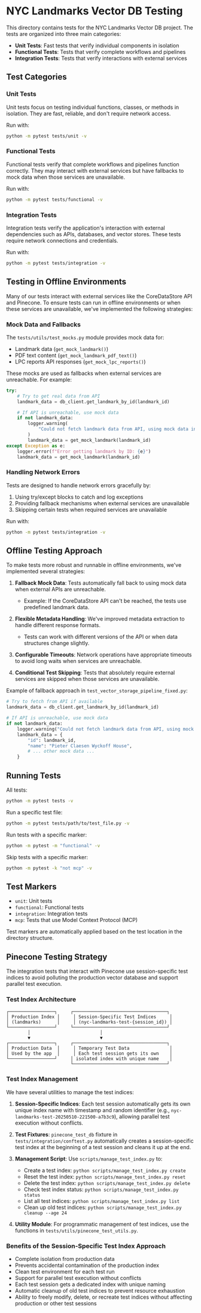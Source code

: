 # NYC Landmarks Vector DB Testing

This directory contains tests for the NYC Landmarks Vector DB project. The tests are
organized into three main categories:

- **Unit Tests**: Fast tests that verify individual components in isolation
- **Functional Tests**: Tests that verify complete workflows and pipelines
- **Integration Tests**: Tests that verify interactions with external services

## Test Categories

### Unit Tests

Unit tests focus on testing individual functions, classes, or methods in isolation. They
are fast, reliable, and don't require network access.

Run with:

```bash
python -m pytest tests/unit -v
```

### Functional Tests

Functional tests verify that complete workflows and pipelines function correctly. They
may interact with external services but have fallbacks to mock data when those services
are unavailable.

Run with:

```bash
python -m pytest tests/functional -v
```

### Integration Tests

Integration tests verify the application's interaction with external dependencies such
as APIs, databases, and vector stores. These tests require network connections and
credentials.

Run with:

```bash
python -m pytest tests/integration -v
```

## Testing in Offline Environments

Many of our tests interact with external services like the CoreDataStore API and
Pinecone. To ensure tests can run in offline environments or when these services are
unavailable, we've implemented the following strategies:

### Mock Data and Fallbacks

The `tests/utils/test_mocks.py` module provides mock data for:

- Landmark data (`get_mock_landmark()`)
- PDF text content (`get_mock_landmark_pdf_text()`)
- LPC reports API responses (`get_mock_lpc_reports()`)

These mocks are used as fallbacks when external services are unreachable. For example:

```python
try:
    # Try to get real data from API
    landmark_data = db_client.get_landmark_by_id(landmark_id)

    # If API is unreachable, use mock data
    if not landmark_data:
        logger.warning(
            "Could not fetch landmark data from API, using mock data instead"
        )
        landmark_data = get_mock_landmark(landmark_id)
except Exception as e:
    logger.error(f"Error getting landmark by ID: {e}")
    landmark_data = get_mock_landmark(landmark_id)
```

### Handling Network Errors

Tests are designed to handle network errors gracefully by:

1. Using try/except blocks to catch and log exceptions
1. Providing fallback mechanisms when external services are unavailable
1. Skipping certain tests when required services are unavailable

Run with:

```bash
python -m pytest tests/integration -v
```

## Offline Testing Approach

To make tests more robust and runnable in offline environments, we've implemented
several strategies:

1. **Fallback Mock Data**: Tests automatically fall back to using mock data when
   external APIs are unreachable.

   - Example: If the CoreDataStore API can't be reached, the tests use predefined
     landmark data.

1. **Flexible Metadata Handling**: We've improved metadata extraction to handle
   different response formats.

   - Tests can work with different versions of the API or when data structures change
     slightly.

1. **Configurable Timeouts**: Network operations have appropriate timeouts to avoid long
   waits when services are unreachable.

1. **Conditional Test Skipping**: Tests that absolutely require external services are
   skipped when those services are unavailable.

Example of fallback approach in `test_vector_storage_pipeline_fixed.py`:

```python
# Try to fetch from API if available
landmark_data = db_client.get_landmark_by_id(landmark_id)

# If API is unreachable, use mock data
if not landmark_data:
    logger.warning("Could not fetch landmark data from API, using mock data instead")
    landmark_data = {
        "id": landmark_id,
        "name": "Pieter Claesen Wyckoff House",
        # ... other mock data ...
    }
```

## Running Tests

All tests:

```bash
python -m pytest tests -v
```

Run a specific test file:

```bash
python -m pytest tests/path/to/test_file.py -v
```

Run tests with a specific marker:

```bash
python -m pytest -m "functional" -v
```

Skip tests with a specific marker:

```bash
python -m pytest -k "not mcp" -v
```

## Test Markers

- `unit`: Unit tests
- `functional`: Functional tests
- `integration`: Integration tests
- `mcp`: Tests that use Model Context Protocol (MCP)

Test markers are automatically applied based on the test location in the directory
structure.

## Pinecone Testing Strategy

The integration tests that interact with Pinecone use session-specific test indices to
avoid polluting the production vector database and support parallel test execution.

### Test Index Architecture

```
┌─────────────────┐     ┌───────────────────────────────────┐
│ Production Index │     │ Session-Specific Test Indices     │
│ (landmarks)      │     │ (nyc-landmarks-test-{session_id}) │
└─────────────────┘     └───────────────────────────────────┘
        │                          │
        ▼                          ▼
┌─────────────────┐     ┌───────────────────────────────────┐
│ Production Data  │     │ Temporary Test Data               │
│ Used by the app  │     │ Each test session gets its own    │
└─────────────────┘     │ isolated index with unique name    │
                        └───────────────────────────────────┘
```

### Test Index Management

We have several utilities to manage the test indices:

1. **Session-Specific Indices**: Each test session automatically gets its own unique
   index name with timestamp and random identifier (e.g.,
   `nyc-landmarks-test-20250510-221500-a7b3c9`), allowing parallel test execution
   without conflicts.

1. **Test Fixtures**: `pinecone_test_db` fixture in `tests/integration/conftest.py`
   automatically creates a session-specific test index at the beginning of a test
   session and cleans it up at the end.

1. **Management Script**: Use `scripts/manage_test_index.py` to:

   - Create a test index: `python scripts/manage_test_index.py create`
   - Reset the test index: `python scripts/manage_test_index.py reset`
   - Delete the test index: `python scripts/manage_test_index.py delete`
   - Check test index status: `python scripts/manage_test_index.py status`
   - List all test indices: `python scripts/manage_test_index.py list`
   - Clean up old test indices: `python scripts/manage_test_index.py cleanup --age 24`

1. **Utility Module**: For programmatic management of test indices, use the functions in
   `tests/utils/pinecone_test_utils.py`.

### Benefits of the Session-Specific Test Index Approach

- Complete isolation from production data
- Prevents accidental contamination of the production index
- Clean test environment for each test run
- Support for parallel test execution without conflicts
- Each test session gets a dedicated index with unique naming
- Automatic cleanup of old test indices to prevent resource exhaustion
- Ability to freely modify, delete, or recreate test indices without affecting
  production or other test sessions
